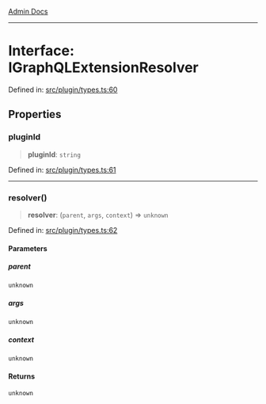 [Admin Docs](/)

***

# Interface: IGraphQLExtensionResolver

Defined in: [src/plugin/types.ts:60](https://github.com/gautam-divyanshu/talawa-api/blob/84910820371ade6fdca33545b3a0fc1e929731b2/src/plugin/types.ts#L60)

## Properties

### pluginId

> **pluginId**: `string`

Defined in: [src/plugin/types.ts:61](https://github.com/gautam-divyanshu/talawa-api/blob/84910820371ade6fdca33545b3a0fc1e929731b2/src/plugin/types.ts#L61)

***

### resolver()

> **resolver**: (`parent`, `args`, `context`) => `unknown`

Defined in: [src/plugin/types.ts:62](https://github.com/gautam-divyanshu/talawa-api/blob/84910820371ade6fdca33545b3a0fc1e929731b2/src/plugin/types.ts#L62)

#### Parameters

##### parent

`unknown`

##### args

`unknown`

##### context

`unknown`

#### Returns

`unknown`
